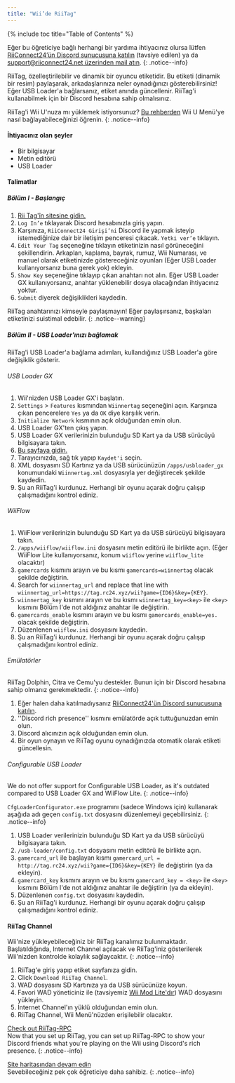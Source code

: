 ```yaml
---
title: "Wii’de RiiTag"
---
```


{% include toc title="Table of Contents" %}

Eğer bu öğreticiye bağlı herhangi bir yardıma ihtiyacınız olursa lütfen [RiiConnect24’ün Discord sunucusuna katılın](https://discord.gg/rc24) (tavsiye edilen) ya da [support@riiconnect24.net üzerinden mail atın](mailto:support@riiconnect24.net).
{: .notice--info}

RiiTag, özelleştirilebilir ve dinamik bir oyuncu etiketidir. Bu etiketi (dinamik bir resim) paylaşarak, arkadaşlarınıza neler oynadığınızı gösterebilirsiniz! Eğer USB Loader'a bağlarsanız, etiket anında güncellenir. RiiTag'i kullanabilmek için bir Discord hesabına sahip olmalısınız.

RiiTag'i Wii U'nuza mı yüklemek istiyorsunuz? [Bu rehberden](riitag-wiiu) Wii U Menü'ye nasıl bağlayabileceğinizi öğrenin.
{: .notice--info}

#### İhtiyacınız olan şeyler

* Bir bilgisayar
* Metin editörü
* USB Loader

#### Talimatlar

##### Bölüm I - Başlangıç

1. [Rii Tag'în sitesine gidin.](https://tag.rc24.xyz/)
2. `Log In’e` tıklayarak Discord hesabınızla giriş yapın.
3. Karşınıza, `RiiConnect24 Girişi’ni` Discord ile yapmak isteyip istemediğinize dair bir iletişim penceresi çıkacak. `Yetki ver’e` tıklayın.
4. `Edit Your Tag` seçeneğine tıklayın etiketinizin nasıl görüneceğini şekillendirin. Arkaplan, kaplama, bayrak, rumuz, Wii Numarası, ve manuel olarak etiketinizde göstereceğiniz oyunları (Eğer USB Loader kullanıyorsanız buna gerek yok) ekleyin.
5. `Show Key` seçeneğine tıklayıp çıkan anahtarı not alın. Eğer USB Loader GX kullanıyorsanız, anahtar yüklenebilir dosya olacağından ihtiyacınız yoktur.
6. `Submit` diyerek değişiklikleri kaydedin.

RiiTag anahtarınızı kimseyle paylaşmayın! Eğer paylaşırsanız, başkaları etiketinizi suistimal edebilir.
{: .notice--warning}

##### Bölüm II - USB Loader'ınızı bağlamak

RiiTag'i USB Loader'a bağlama adımları, kullandığınız USB Loader'a göre değişiklik gösterir.

###### USB Loader GX

1. Wii'nizden USB Loader GX'i başlatın.
2. `Settings` > `Features` kısmından `Wiinnertag` seçeneğini açın. Karşınıza çıkan pencerelere `Yes` ya da `OK` diye karşılık verin.
3. `Initialize Network` kısmının açık olduğundan emin olun.
4. USB Loader GX'ten çıkış yapın.
5. USB Loader GX verilerinizin bulunduğu SD Kart ya da USB sürücüyü bilgisayara takın.
6. [Bu sayfaya gidin.](https://tag.rc24.xyz/Wiinnertag.xml)
7. Tarayıcınızda, sağ tık yapıp `Kaydet'i` seçin.
8. XML dosyasını SD Kartınız ya da USB sürücünüzün `/apps/usbloader_gx`  konumundaki `Wiinnertag.xml` dosyasıyla yer değiştirecek şekilde kaydedin.
9. Şu an RiiTag'i kurdunuz. Herhangi bir oyunu açarak doğru çalışıp çalışmadığını kontrol ediniz.

###### WiiFlow

1. WiiFlow verilerinizin bulunduğu SD Kart ya da USB sürücüyü bilgisayara takın.
2. `/apps/wiiflow/wiiflow.ini` dosyasını metin editörü ile birlikte açın. (Eğer WiiFlow Lite kullanıyorsanız, konum `wiiflow` yerine `wiiflow_lite` olacaktır)
3. `gamercards` kısmını arayın ve bu kısmı `gamercards=wiinnertag` olacak şekilde değiştirin.
4. Search for `wiinnertag_url` and replace that line with `wiinnertag_url=https://tag.rc24.xyz/wii?game={ID6}&key={KEY}`.
5. `wiinnertag_key` kısmını arayın ve bu kısmı `wiinnertag_key=<key>` ile `<key>` kısmını Bölüm I'de not aldığınız anahtar ile değiştirin.
6. `gamercards_enable` kısmını arayın ve bu kısmı `gamercards_enable=yes.` olacak şekilde değiştirin.
7. Düzenlenen `wiiflow.ini` dosyasını kaydedin.
8. Şu an RiiTag'i kurdunuz. Herhangi bir oyunu açarak doğru çalışıp çalışmadığını kontrol ediniz.

###### Emülatörler

RiiTag Dolphin, Citra ve Cemu'yu destekler. Bunun için bir Discord hesabına sahip olmanız gerekmektedir.
{: .notice--info}

1. Eğer halen daha katılmadıysanız [RiiConnect24'ün Discord sunucusuna katılın](https://discord.gg/rc24).
2. ''Discord rich presence'' kısmını emülatörde açık tuttuğunuzdan emin olun.
3. Discord alıcınızın açık olduğundan emin olun.
4. Bir oyun oynayın ve RiiTag oyunu oynadığınızda otomatik olarak etiketi güncellesin.

###### Configurable USB Loader

We do not offer support for Configurable USB Loader, as it's outdated compared to USB Loader GX and WiiFlow Lite.
{: .notice--info}

`CfgLoaderConfigurator.exe` programını (sadece Windows için) kullanarak aşağıda adı geçen `config.txt` dosyasını düzenlemeyi geçebilirsiniz.
{: .notice--info}

1. USB Loader verilerinizin bulunduğu SD Kart ya da USB sürücüyü bilgisayara takın.
2. `/usb-loader/config.txt` dosyasını metin editörü ile birlikte açın.
3. `gamercard_url` ile başlayan kısmı `gamercard_url = http://tag.rc24.xyz/wii?game={ID6}&key={KEY}` ile değiştirin (ya da ekleyin).
4. `gamercard_key` kısmını arayın ve bu kısmı `gamercard_key = <key>` ile `<key>` kısmını Bölüm I'de not aldığınız anahtar ile değiştirin (ya da ekleyin).
5. Düzenlenen `config.txt` dosyasını kaydedin.
6. Şu an RiiTag'i kurdunuz. Herhangi bir oyunu açarak doğru çalışıp çalışmadığını kontrol ediniz.

#### RiiTag Channel

Wii'nize yükleyebileceğiniz bir RiiTag kanalımız bulunmaktadır. Başlatıldığında, Internet Channel açılacak ve RiiTag'iniz gösterilerek Wii'nizden kontrolde kolaylık sağlaycaktır.
{: .notice--info}

1. RiiTag'e giriş yapıp etiket sayfanıza gidin.
2. Click `Download RiiTag Channel`.
3. WAD dosyasını SD Kartınıza ya da USB sürücünüze koyun.
4. Favori WAD yöneticiniz ile (tavsiyemiz [Wii Mod Lite'dır](wiimodlite)) WAD dosyasını yükleyin.
5. Internet Channel'ın yüklü olduğundan emin olun.
6. RiiTag Channel, Wii Menü'nüzden erişilebilir olacaktır.

[Check out RiiTag-RPC](https://github.com/RiiConnect24/RiiTag-RPC/releases/latest)<br> Now that you set up RiiTag, you can set up RiiTag-RPC to show your Discord friends what you're playing on the Wii using Discord's rich presence.
{: .notice--info}

[Site haritasından devam edin](site-navigation)<br> Sevebileceğiniz pek çok öğreticiye daha sahibiz.
{: .notice--info}
